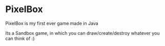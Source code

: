 # PixelBox
PixelBox is my first ever game made in Java

Its a Sandbox game, in which you can draw/create/destroy whatever you can think of :)
